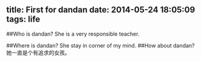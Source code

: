 title: First for dandan
date: 2014-05-24 18:05:09
tags: life
---
##Who is dandan?
She is a very responsible teacher.
<!---her pic [here](/image/dandan0.jpg)-->
##Where is dandan?
She stay in corner of my mind.
##How about dandan?
她一直是个有追求的女孩。


